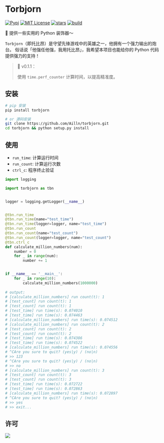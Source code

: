 # Torbjorn

[![Pypi](https://img.shields.io/pypi/v/torbjorn.svg)](https://pypi.org/project/torbjorn/)
[![MIT License](https://img.shields.io/badge/license-MIT-green.svg)](https://github.com/Ailln/torbjorn/blob/master/LICENSE)
[![stars](https://img.shields.io/github/stars/Ailln/torbjorn.svg)](https://github.com/Ailln/torbjorn/stargazers)
[![build](https://img.shields.io/github/workflow/status/Ailln/torbjorn/build)](https://github.com/Ailln/torbjorn/actions?query=workflow%3Abuild)

🔨 提供一些实用的 Python 装饰器～

`Torbjorn`（即托比昂）是守望先锋游戏中的英雄之一，他拥有一个强力输出的炮台。
俗话说「他强任他强，我用托比昂」，我希望本项目也能给你的 Python 代码提供强力的支持！

> 🎈️ v0.1.1：
>
> 使用 `time.perf_counter` 计算时间，以提高精准度。

## 安装

```bash
# pip 安装
pip install torbjorn

# or 源码安装
git clone https://github.com/Ailln/torbjorn.git
cd torbjorn && python setup.py install
```

## 使用

- `run_time`: 计算运行时间
- `run_count`: 计算运行次数
- `ctrl_c`: 程序终止验证

```python
import logging

import torbjorn as tbn


logger = logging.getLogger(__name__)


@tbn.run_time
@tbn.run_time(name="test_time")
@tbn.run_time(logger=logger, name="test_time")
@tbn.run_count
@tbn.run_count(name="test_count")
@tbn.run_count(logger=logger, name="test_count")
@tbn.ctrl_c
def calculate_million_numbers(num):
    number = 0
    for _ in range(num):
        number += 1


if __name__ == '__main__':
    for _ in range(10):
        calculate_million_numbers(1000000)
        
# output:
# [calculate_million_numbers] run count(t): 1
# [test_count] run count(t): 1
# [test_count] run count(t): 1
# [test_time] run time(s): 0.074010
# [test_time] run time(s): 0.074463
# [calculate_million_numbers] run time(s): 0.074512
# [calculate_million_numbers] run count(t): 2
# [test_count] run count(t): 2
# [test_count] run count(t): 2
# [test_time] run time(s): 0.074386
# [test_time] run time(s): 0.074522
# [calculate_million_numbers] run time(s): 0.074556
# ^CAre you sure to quit? (yes|y) / (no|n)
# >> 123
# ^CAre you sure to quit? (yes|y) / (no|n)
# >> no
# [calculate_million_numbers] run count(t): 3
# [test_count] run count(t): 3
# [test_count] run count(t): 3
# [test_time] run time(s): 0.072722
# [test_time] run time(s): 0.072863
# [calculate_million_numbers] run time(s): 0.072897
# ^CAre you sure to quit? (yes|y) / (no|n)
# >> yes
# >> exit...
```

## 许可

[![](https://award.dovolopor.com?lt=License&rt=MIT&rbc=green)](./LICENSE)
